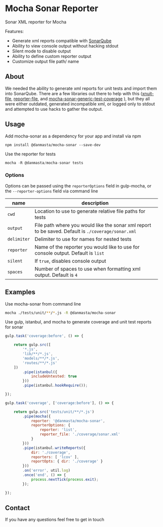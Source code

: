 # Mocha Sonar Reporter
Sonar XML reporter for Mocha

Features:
* Generate xml reports compatible with [SonarQube](https://docs.sonarqube.org/latest/analysis/generic-test/#header-2)
* Ability to view console output without hacking stdout
* Silent mode to disable output
* Ability to define custom reporter output
* Customize output file path/ name

## About
We needed the ability to generate xml reports for unit tests and import them into SonarQube. There are a few libraries out there to help with this ([xnuit-file](https://github.com/peerigon/xunit-file), [reporter-file](https://github.com/apipkin/reporter-file), and [mocha-sonar-generic-test-coverage](https://github.com/mageddo/mocha-sonar-generic-test-coverage)
), but they all were either outdated, generated incompatible xml, or logged only to stdout and attempted to use hacks to gather the output.

## Usage
Add mocha-sonar as a dependency for your app and install via npm
```
npm install @danmasta/mocha-sonar --save-dev
```
Use the reporter for tests
```javascript
mocha -R @danmasta/mocha-sonar tests
```

### Options
Options can be passed using the `reporterOptions` field in gulp-mocha, or the `--reporter-options` field via command line

name | description
-----|-------------
`cwd` | Location to use to generate relative file paths for tests
`output` | File path where you would like the sonar xml report to be saved. Default is `./coverage/sonar.xml`
`delimiter` | Delimiter to use for names for nested tests
`reporter` | Name of the reporter you would like to use for console output. Default is `list`
`silent` | If `true`, disables console output
`spaces` | Number of spaces to use when formatting xml output. Default is `4`

## Examples
Use mocha-sonar from command line
```bash
mocha ./tests/unit/**/*.js -R @danmasta/mocha-sonar
```

Use gulp, istanbul, and mocha to generate coverage and unit test reports for sonar
```javascript
gulp.task('coverage:before', () => {

    return gulp.src([
        '*.js',
        'lib/**/*.js',
        'models/**/*.js',
        'routes/**/*.js'
    ])
        .pipe(istanbul({
            includeUntested: true
        }))
        .pipe(istanbul.hookRequire());

});

gulp.task('coverage', ['coverage:before'], () => {

    return gulp.src('tests/unit/**/*.js')
        .pipe(mocha({
            reporter: '@danmasta/mocha-sonar',
            reporterOptions: {
                reporter: 'list',
                reporter_file: './coverage/sonar.xml'
            }
        }))
        .pipe(istanbul.writeReports({
            dir: './coverage',
            reporters: [ 'lcov' ],
            reportOpts: { dir: './coverage' }
        }))
        .on('error', util.log)
        .once('end', () => {
            process.nextTick(process.exit);
        });

});
```

## Contact
If you have any questions feel free to get in touch
